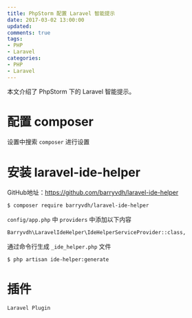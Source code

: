 ```yaml
---
title: PhpStorm 配置 Laravel 智能提示
date: 2017-03-02 13:00:00
updated:
comments: true
tags:
- PHP
- Laravel
categories:
- PHP
- Laravel
---
```


本文介绍了 PhpStorm 下的 Laravel 智能提示。

<!--more-->

# 配置 composer

设置中搜索 `composer` 进行设置

# 安装 laravel-ide-helper

GitHub地址：https://github.com/barryvdh/laravel-ide-helper

```bash
$ composer require barryvdh/laravel-ide-helper
```

`config/app.php` 中 `providers` 中添加以下内容

```bash
Barryvdh\LaravelIdeHelper\IdeHelperServiceProvider::class,
```

通过命令行生成 `_ide_helper.php` 文件

```bash
$ php artisan ide-helper:generate
```

# 插件

`Laravel Plugin`
